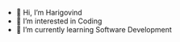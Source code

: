 - 👋 Hi, I’m Harigovind
- 👀 I’m interested in Coding
- 🌱 I’m currently learning Software Development


<!---
harigovinds2471/harigovinds2471 is a ✨ special ✨ repository because its `README.md` (this file) appears on your GitHub profile.
You can click the Preview link to take a look at your changes.
--->
